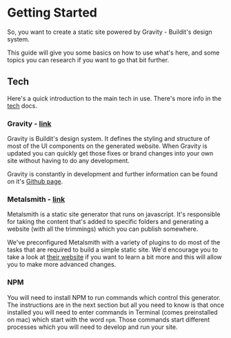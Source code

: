 # Getting Started
So, you want to create a static site powered by Gravity - Buildit's design system.

This guide will give you some basics on how to use what's here, and some topics you can research if you want to go that
bit further.

## Tech
Here's a quick introduction to the main tech in use. There's more info in the [tech][tech docs] docs.

### Gravity - [link][gravity home]
Gravity is Buildit's design system. It defines the styling and structure of most of the UI components on the generated
website. When Gravity is updated you can quickly get those fixes or brand changes into your own site without having to
do any development.

Gravity is constantly in development and further information can be found on it's [Github page][gravity home].

### Metalsmith - [link][metalsmith home]
Metalsmith is a static site generator that runs on javascript. It's responsible for taking the content that's added to
specific folders and generating a website (with all the trimmings) which you can publish somewhere.

We've preconfigured Metalsmith with a variety of plugins to do most of the tasks that are required to build a simple
static site. We'd encourage you to take a look at [their website][metalsmith home] if you want to learn a bit more and
this will allow you to make more advanced changes.

### NPM
You will need to install NPM to run commands which control this generator. The instructions are in the
next section but all you need to know is that once installed you will need to enter commands in Terminal (comes
preinstalled on mac) which start with the word `npm`. Those commands start different processes which you will need to
develop and run your site.

[tech docs]: tech.md
[gravity home]: https://github.com/buildit/gravity-ui-sass
[metalsmith home]: https://metalsmith.io/